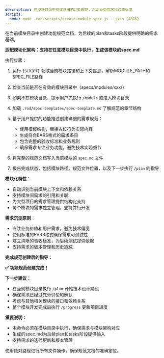 ```yaml
---
description: 在模块目录中创建详细的功能规范，沉淀业务需求和验收标准
scripts:
  node: node .rod/scripts/create-module-spec.js --json {ARGS}
---
```


在当前模块目录中创建功能规范文档，为后续的plan和tasks阶段提供明确的需求基础。

**适配模块化架构：支持在任意模块目录中执行，生成该模块的spec.md**

执行步骤：

1. 运行 `{SCRIPT}` 获取当前模块路径和上下文信息，解析MODULE_PATH和SPEC_FILE路径
2. 检查当前是否在有效的模块目录中（specs/modules/xxx/）
3. 如果不在模块目录，提示用户先执行 `/module` 或进入模块目录
4. 加载 `.rod/spec-templates/spec-template.md` 了解规范的章节结构
5. 基于用户提供的功能描述创建详细的需求规范：
   - 使用模板结构，替换占位符为实际内容
   - 生成符合EARS格式的需求条目
   - 包含完整的验收标准和业务规则
   - 确保需求专注业务功能，避免技术实现细节

6. 将完整的规范文档写入当前模块的 `spec.md` 文件
7. 报告完成状态，包括模块路径、规范文件位置，以及下一步执行 `/plan` 的指导

**模块化特性**：
- 自动识别当前模块上下文和依赖关系
- 支持模块间需求的引用和关联
- 为大型项目的需求管理提供结构化支持
- 每个模块的需求独立管理，支持并行开发

**需求沉淀原则**：
- 专注业务价值和用户需求，避免技术偏见
- 使用标准的EARS格式确保需求可测试性
- 建立清晰的验收标准，为后续测试提供依据
- 支持需求的版本管理和历史追踪

**完成规范创建后的指导：**

**✅ 功能规范创建完成！**

**下一步建议：**
- 在当前模块目录执行 `/plan` 开始技术设计阶段
- 确保需求已经过充分讨论和确认
- 考虑与其他相关模块的接口和依赖关系
- 整个模块开发完成后执行 `/progress` 更新项目进度

**重要说明：**
- 本命令必须在模块目录中执行，确保需求与模块架构对应
- 生成的spec.md为后续plan和tasks阶段提供输入
- 支持需求的迭代更新和版本管理

使用绝对路径进行所有文件操作，确保规范文档的准确定位。